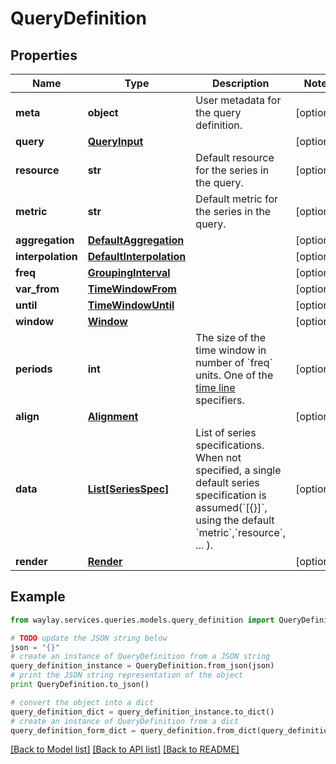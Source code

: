 # QueryDefinition


## Properties

Name | Type | Description | Notes
------------ | ------------- | ------------- | -------------
**meta** | **object** | User metadata for the query definition. | [optional] 
**query** | [**QueryInput**](QueryInput.md) |  | [optional] 
**resource** | **str** | Default resource for the series in the query. | [optional] 
**metric** | **str** | Default metric for the series in the query. | [optional] 
**aggregation** | [**DefaultAggregation**](DefaultAggregation.md) |  | [optional] 
**interpolation** | [**DefaultInterpolation**](DefaultInterpolation.md) |  | [optional] 
**freq** | [**GroupingInterval**](GroupingInterval.md) |  | [optional] 
**var_from** | [**TimeWindowFrom**](TimeWindowFrom.md) |  | [optional] 
**until** | [**TimeWindowUntil**](TimeWindowUntil.md) |  | [optional] 
**window** | [**Window**](Window.md) |  | [optional] 
**periods** | **int** | The size of the time window in number of &#x60;freq&#x60; units. One of the [time line](https://docs.waylay.io/#/api/query/?id&#x3D;time-line-properties) specifiers. | [optional] 
**align** | [**Alignment**](Alignment.md) |  | [optional] 
**data** | [**List[SeriesSpec]**](SeriesSpec.md) | List of series specifications. When not specified, a single default series specification is assumed(&#x60;[{}]&#x60;, using the default &#x60;metric&#x60;,&#x60;resource&#x60;, ... ). | [optional] 
**render** | [**Render**](Render.md) |  | [optional] 

## Example

```python
from waylay.services.queries.models.query_definition import QueryDefinition

# TODO update the JSON string below
json = "{}"
# create an instance of QueryDefinition from a JSON string
query_definition_instance = QueryDefinition.from_json(json)
# print the JSON string representation of the object
print QueryDefinition.to_json()

# convert the object into a dict
query_definition_dict = query_definition_instance.to_dict()
# create an instance of QueryDefinition from a dict
query_definition_form_dict = query_definition.from_dict(query_definition_dict)
```
[[Back to Model list]](../README.md#documentation-for-models) [[Back to API list]](../README.md#documentation-for-api-endpoints) [[Back to README]](../README.md)


